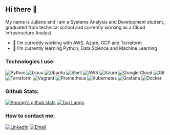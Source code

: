 ## Hi there 👋

My name is Juliane and I am a Systems Analysis and Development student, graduated from technical school and currently working as a Cloud Infrastructure Analyst. 

- 🌱 I’m currently working with AWS, Azure, GCP and Terraform
- 👯 I’m currently learning Python, Data Science and Machine Learning

### Technologies I use:

![Python](https://img.shields.io/badge/Python-3776AB?style=for-the-badge&logo=python&logoColor=white) ![Linux](https://img.shields.io/badge/Linux-FCC624?style=for-the-badge&logo=linux&logoColor=black) ![Ubuntu](https://img.shields.io/badge/Ubuntu-E95420?style=for-the-badge&logo=ubuntu&logoColor=white) ![Shell](	https://img.shields.io/badge/Shell_Script-121011?style=for-the-badge&logo=gnu-bash&logoColor=white) ![AWS](https://img.shields.io/badge/Amazon_AWS-FF9900?style=for-the-badge&logo=amazonaws&logoColor=white) ![Azure](https://img.shields.io/badge/azure-%230072C6.svg?style=for-the-badge&logo=microsoftazure&logoColor=white) ![Google Cloud](https://img.shields.io/badge/GoogleCloud-%234285F4.svg?style=for-the-badge&logo=google-cloud&logoColor=white) ![Git](https://img.shields.io/badge/GIT-E44C30?style=for-the-badge&logo=git&logoColor=white) ![Terraform](https://img.shields.io/badge/terraform-%235835CC.svg?style=for-the-badge&logo=terraform&logoColor=white) ![Vagrant](https://img.shields.io/badge/vagrant-%231563FF.svg?style=for-the-badge&logo=vagrant&logoColor=white) ![Prometheus](https://img.shields.io/badge/Prometheus-E6522C?style=for-the-badge&logo=Prometheus&logoColor=white) ![Kubernetes](https://img.shields.io/badge/kubernetes-%23326ce5.svg?style=for-the-badge&logo=kubernetes&logoColor=white) ![Grafana](https://img.shields.io/badge/grafana-%23F46800.svg?style=for-the-badge&logo=grafana&logoColor=white) ![Docker](https://img.shields.io/badge/docker-%230db7ed.svg?style=for-the-badge&logo=docker&logoColor=white) 

### Github Stats:
[![Anurag's github stats](https://github-readme-stats.vercel.app/api?username=julianesouza&show_icons=true&theme=buefy)](https://github.com/anuraghazra/github-readme-stats)  [![Top Langs](https://github-readme-stats.vercel.app/api/top-langs/?username=julianesouza&theme=buefy)](https://github.com/anuraghazra/github-readme-stats)


### How to contact me:

[![LinkedIn](https://img.shields.io/badge/LinkedIn-0077B5?style=for-the-badge&logo=linkedin&logoColor=white)](https://www.linkedin.com/in/juliane-souza-498029198/) [![Email](https://img.shields.io/badge/Gmail-D14836?style=for-the-badge&logo=gmail&logoColor=white)](mailto:julianesouza.pro@gmail.com)
